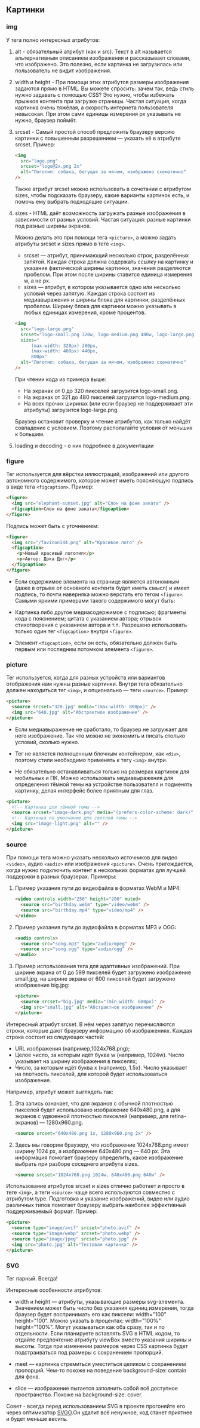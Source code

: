 ## Картинки

### img

У тега полно интересных атрибутов:

1. alt - обязательный атрибут (как и src). Текст в alt называется альтернативным описанием изображения и рассказывает словами, что изображено. Это полезно, если картинка не загрузилась или пользователь не видит изображения.

2. width и height - При помощи этих атрибутов размеры изображения задаются прямо в HTML. Вы можете спросить: зачем так, ведь стиль нужно задавать с помощью CSS? Это нужно, чтобы избежать прыжков контента при загрузке страницы. Частая ситуация, когда картинка очень тяжёлая, а скорость интернета пользователя невысокая. При этом сами единицы измерения px указывать не нужно, браузер поймёт.

3. srcset - Самый простой способ предложить браузеру версию картинки с повышенным разрешением — указать её в атрибуте srcset. Пример:

   ```html
   <img
     src="logo.png"
     srcset="logo@2x.png 2x"
     alt="Логотип: собака, бегущая за мячом, изображено схематично"
   />
   ```

   Также атрибут srcset можно использовать в сочетании с атрибутом sizes, чтобы подсказать браузеру, какие варианты картинок есть, и помочь ему выбрать подходящие ситуации.

4. sizes - HTML даёт возможность загружать разные изображения в зависимости от разных условий. Частая ситуация: разные картинки под разные ширины экранов.

   Можно делать это при помощи тега `<picture>`, а можно задать атрибуты srcset и sizes прямо в теге `<img>`.

   - srcset — атрибут, принимающий несколько строк, разделённых запятой. Каждая строка должна содержать ссылку на картинку и указание фактической ширины картинки, значения разделяются пробелом. При этом после ширины ставится единица измерения w, а не px.
   - sizes — атрибут, в котором указывается одно или несколько условий через запятую. Каждая строка состоит из медиавыражения и ширины блока для картинки, разделённых пробелом. Ширину блока для картинки можно указывать в любых единицах измерения, кроме процентов.

   ```html
   <img
     src="logo-large.png"
     srcset="logo-small.png 320w, logo-medium.png 480w, logo-large.png 800w"
     sizes="
         (max-width: 320px) 280px,
         (max-width: 480px) 440px,
         800px"
     alt="Логотип: собака, бегущая за мячом, изображено схематично"
   />
   ```

   При чтении кода из примера выше:

   - На экранах от 0 до 320 пикселей загрузится logo-small.png.
   - На экранах от 321 до 480 пикселей загрузится logo-medium.png.
   - На всех прочих ширинах (или если браузер не поддерживает эти атрибуты) загрузится logo-large.png.

   Браузер остановит проверку и чтение атрибутов, как только найдёт совпадение с условием. Поэтому располагайте условия от меньших к большим.

5. loading и decoding - о них подробнее в документации

### figure

Тег используется для вёрстки иллюстраций, изображений или другого автономного содержимого, которое может иметь поясняющую подпись в виде тега `<figcaption>`. Пример:

```html
<figure>
  <img src="elephant-sunset.jpg" alt="Слон на фоне заката" />
  <figcaption>Слон на фоне заката</figcaption>
</figure>
```

Подпись может быть с уточнением:

```html
<figure>
  <img src="/favicon144.png" alt="Красивое лого" />
  <figcaption>
    <p>Новый красивый логотип</p>
    <p>Автор: Дока Дог</p>
  </figcaption>
</figure>
```

- Если содержимое элемента на странице является автономным (даже в отрыве от основного контента будет иметь смысл) и имеет подпись, то почти наверняка можно верстать его тегом `<figure>`. Самыми яркими примерами такого содержимого могут быть:

- Картинка либо другое медиасодержимое с подписью;
  фрагменты кода с пояснением;
  цитата с указанием автора;
  отрывок стихотворения с указанием автора и т.п. Разрешено использовать только один тег `<figcaption>` внутри `<figure>`.

- Элемент `<figcaption>`, если он есть, обязательно должен быть первым или последним потомком элемента `<figure>`.

### picture

Тег используется, когда для разных устройств или вариантов отображения нам нужны разные картинки. Внутри тега обязательно должен находиться тег `<img>`, и опционально — теги `<source>`. Пример:

```html
<picture>
  <source srcset="320.jpg" media="(max-width: 800px)" />
  <img src="640.jpg" alt="Абстрактное изображение" />
</picture>
```

- Если медиавыражение не сработало, то браузер не загружает для него изображение. Так что можно не экономить и писать столько условий, сколько нужно.

- Тег не является полноценным блочным контейнером, как `<div>`, поэтому стили необходимо применять к тегу `<img>` внутри.

- Не обязательно останавливаться только на размерах картинок для мобильных и ПК. Можно использовать медиавыражения для определения тёмной темы на устройстве пользователя и подменять картинку, делая интерфейс более приятным для глаз.

```html
<picture>
  <!-- Картинка для тёмной темы -->
  <source srcset="image-dark.png" media="(prefers-color-scheme: dark)" />
  <!-- Картинка по умолчанию для светлой темы -->
  <img src="image-light.png" alt="" />
</picture>
```

### source

При помощи тега можно указать несколько источников для видео `<video>`, аудио `<audio>` или изображения `<picture>`. Очень пригождается, когда нужно подключить контент в нескольких форматах для лучшей поддержки в разных браузерах. Примеры:

1. Пример указания пути до видеофайла в форматах WebM и MP4:

   ```html
   <video controls width="250" height="200" muted>
     <source src="birthday.webm" type="video/webm" />
     <source src="birthday.mp4" type="video/mp4" />
   </video>
   ```

2. Пример указания пути до аудиофайла в форматах MP3 и OGG:

   ```html
   <audio controls>
     <source src="song.mp3" type="audio/mpeg" />
     <source src="song.ogg" type="audio/ogg" />
   </audio>
   ```

3. Пример использования тега для адаптивных изображений. При ширине экрана от 0 до 599 пикселей будет загружено изображение small.jpg, на ширине экрана от 600 пикселей будет загружено изображение big.jpg:

   ```html
   <picture>
     <source srcset="big.jpg" media="(min-width: 600px)" />
     <img src="small.jpg" alt="Абстрактное изображение" />
   </picture>
   ```

Интересный атрибут srcset. В нём через запятую перечисляются строки, которые дают браузеру информацию об изображениях. Каждая строка состоит из следующих частей:

- URL изображения (например,1024x768.png);
- Целое число, за которым идёт буква w (например, 1024w). Число указывает на ширину изображения в пикселях;
- Число, за которым идёт буква x (например, 1.5x). Число указывает на плотность пикселей, для которой будет использоваться изображение.

Например, атрибут может выглядеть так:

1. Эта запись означает, что для экранов с обычной плотностью пикселей будет использовано изображение 640x480.png, а для экранов с удвоенной плотностью пикселей (например, для retina-экранов) — 1280x960.png.

   ```html
   <source srcset="640x480.png 1x, 1280x960.png 2x" />
   ```

2. Здесь мы говорим браузеру, что изображение 1024x768.png имеет ширину 1024 px, а изображение 640x480.png — 640 px. Эта информация помогает браузеру определить, какое изображение выбрать при разборе соседнего атрибута sizes.

   ```html
   <source srcset="1024x768.png 1024w, 640x480.png 640w" />
   ```

Использование атрибутов srcset и sizes отлично работает и просто в теге `<img>`, а теги `<source>` чаще всего используются совместно с атрибутом type. Подготовка и указание изображений, видео или аудио различных типов помогает браузеру выбрать наиболее эффективный поддерживаемый формат. Пример:

```html
<picture>
  <source type="image/avif" srcset="photo.avif" />
  <source type="image/webp" srcset="photo.webp" />
  <source type="image/jpeg" srcset="photo.jpg" />
  <img src="photo.jpg" alt="Тестовая картинка" />
</picture>
```

### SVG

Тег парный. Всегда!

Интересные особенности атрибутов:

- width и height — атрибуты, указывающие размеры svg-элемента. Значением может быть число без указания единиц измерения, тогда браузер будет воспринимать его как пиксели: width="100" height="100". Можно указать в процентах: width="100%" height="100%". Могут указываться как оба сразу, так и по отдельности. Если планируете вставлять SVG в HTML кодом, то отдайте предпочтение атрибуту viewBox вместо указания ширины и высоты. Тогда при изменении размеров через CSS картинка будет подстраиваться под размеры с сохранением пропорций.

- meet — картинка стремиться уместиться целиком с сохранением пропорций. Чем-то похоже на поведение background-size: contain для фона.
- slice — изображение пытается заполнить собой всё доступное пространство. Похоже на background-size: cover.

Совет - всегда перед использованием SVG в проекте прогоняйте его через оптимизатор [SVGO](https://jakearchibald.github.io/svgomg/).Он удалит всё ненужное, код станет приятнее и будет меньше весить.
